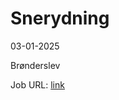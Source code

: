 # Snerydning
03-01-2025



Brønderslev

Job URL: [link](https://www.jobindex.dk/jobannonce/r12945709/snerydning)


